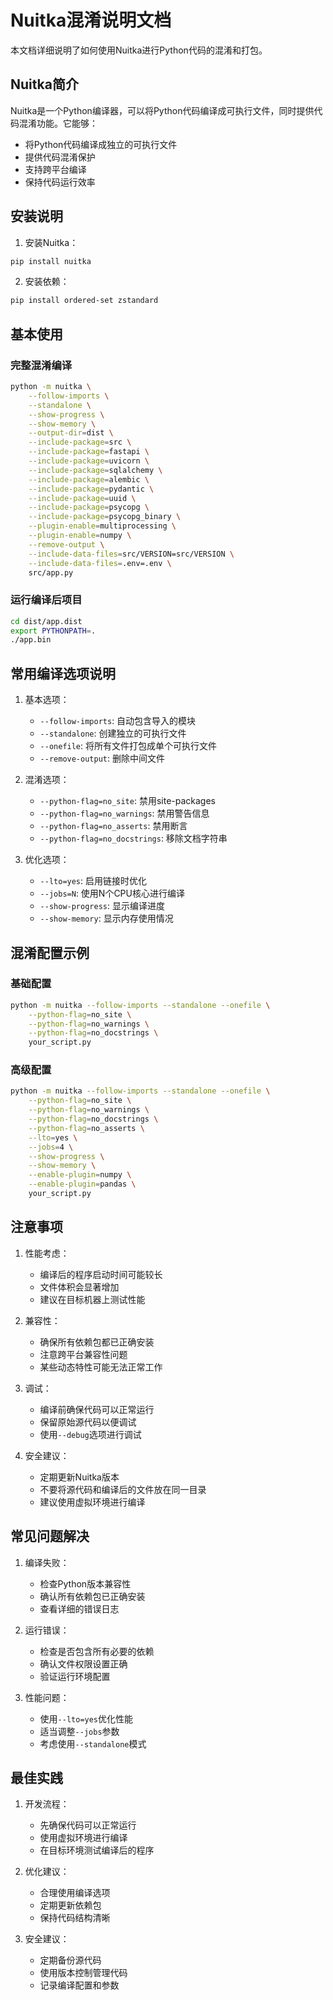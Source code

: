 # Nuitka混淆说明文档

本文档详细说明了如何使用Nuitka进行Python代码的混淆和打包。

## Nuitka简介

Nuitka是一个Python编译器，可以将Python代码编译成可执行文件，同时提供代码混淆功能。它能够：
- 将Python代码编译成独立的可执行文件
- 提供代码混淆保护
- 支持跨平台编译
- 保持代码运行效率

## 安装说明

1. 安装Nuitka：
```bash
pip install nuitka
```

2. 安装依赖：
```bash
pip install ordered-set zstandard
```

## 基本使用

### 完整混淆编译
```bash
python -m nuitka \
    --follow-imports \
    --standalone \
    --show-progress \
    --show-memory \
    --output-dir=dist \
    --include-package=src \
    --include-package=fastapi \
    --include-package=uvicorn \
    --include-package=sqlalchemy \
    --include-package=alembic \
    --include-package=pydantic \
    --include-package=uuid \
    --include-package=psycopg \
    --include-package=psycopg_binary \
    --plugin-enable=multiprocessing \
    --plugin-enable=numpy \
    --remove-output \
    --include-data-files=src/VERSION=src/VERSION \
    --include-data-files=.env=.env \
    src/app.py
```

### 运行编译后项目
```bash
cd dist/app.dist
export PYTHONPATH=.
./app.bin
```

## 常用编译选项说明

1. 基本选项：
   - `--follow-imports`: 自动包含导入的模块
   - `--standalone`: 创建独立的可执行文件
   - `--onefile`: 将所有文件打包成单个可执行文件
   - `--remove-output`: 删除中间文件

2. 混淆选项：
   - `--python-flag=no_site`: 禁用site-packages
   - `--python-flag=no_warnings`: 禁用警告信息
   - `--python-flag=no_asserts`: 禁用断言
   - `--python-flag=no_docstrings`: 移除文档字符串

3. 优化选项：
   - `--lto=yes`: 启用链接时优化
   - `--jobs=N`: 使用N个CPU核心进行编译
   - `--show-progress`: 显示编译进度
   - `--show-memory`: 显示内存使用情况

## 混淆配置示例

### 基础配置
```bash
python -m nuitka --follow-imports --standalone --onefile \
    --python-flag=no_site \
    --python-flag=no_warnings \
    --python-flag=no_docstrings \
    your_script.py
```

### 高级配置
```bash
python -m nuitka --follow-imports --standalone --onefile \
    --python-flag=no_site \
    --python-flag=no_warnings \
    --python-flag=no_docstrings \
    --python-flag=no_asserts \
    --lto=yes \
    --jobs=4 \
    --show-progress \
    --show-memory \
    --enable-plugin=numpy \
    --enable-plugin=pandas \
    your_script.py
```

## 注意事项

1. 性能考虑：
   - 编译后的程序启动时间可能较长
   - 文件体积会显著增加
   - 建议在目标机器上测试性能

2. 兼容性：
   - 确保所有依赖包都已正确安装
   - 注意跨平台兼容性问题
   - 某些动态特性可能无法正常工作

3. 调试：
   - 编译前确保代码可以正常运行
   - 保留原始源代码以便调试
   - 使用`--debug`选项进行调试

4. 安全建议：
   - 定期更新Nuitka版本
   - 不要将源代码和编译后的文件放在同一目录
   - 建议使用虚拟环境进行编译

## 常见问题解决

1. 编译失败：
   - 检查Python版本兼容性
   - 确认所有依赖包已正确安装
   - 查看详细的错误日志

2. 运行错误：
   - 检查是否包含所有必要的依赖
   - 确认文件权限设置正确
   - 验证运行环境配置

3. 性能问题：
   - 使用`--lto=yes`优化性能
   - 适当调整`--jobs`参数
   - 考虑使用`--standalone`模式

## 最佳实践

1. 开发流程：
   - 先确保代码可以正常运行
   - 使用虚拟环境进行编译
   - 在目标环境测试编译后的程序

2. 优化建议：
   - 合理使用编译选项
   - 定期更新依赖包
   - 保持代码结构清晰

3. 安全建议：
   - 定期备份源代码
   - 使用版本控制管理代码
   - 记录编译配置和参数 